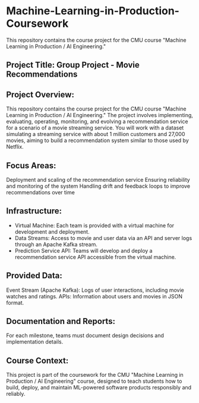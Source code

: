# Machine-Learning-in-Production-Coursework
This repository contains the course project for the CMU course "Machine Learning in Production / AI Engineering." 
## Project Title: Group Project - Movie Recommendations

## Project Overview:

This repository contains the course project for the CMU course "Machine Learning in Production / AI Engineering." The project involves implementing, evaluating, operating, monitoring, and evolving a recommendation service for a scenario of a movie streaming service. You will work with a dataset simulating a streaming service with about 1 million customers and 27,000 movies, aiming to build a recommendation system similar to those used by Netflix.

## Focus Areas:

Deployment and scaling of the recommendation service
Ensuring reliability and monitoring of the system
Handling drift and feedback loops to improve recommendations over time

## Infrastructure:

- Virtual Machine: Each team is provided with a virtual machine for development and deployment.
- Data Streams: Access to movie and user data via an API and server logs through an Apache Kafka stream.
- Prediction Service API: Teams will develop and deploy a recommendation service API accessible from the virtual machine.

## Provided Data:

Event Stream (Apache Kafka): Logs of user interactions, including movie watches and ratings.
APIs: Information about users and movies in JSON format.

## Documentation and Reports:
For each milestone, teams must document design decisions and implementation details. 

## Course Context:
This project is part of the coursework for the CMU "Machine Learning in Production / AI Engineering" course, designed to teach students how to build, deploy, and maintain ML-powered software products responsibly and reliably.
